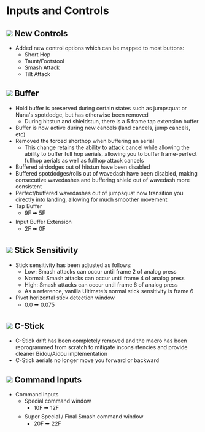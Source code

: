 # Inputs and Controls

## ![](../images/SmashBall.png) New Controls
- Added new control options which can be mapped to most buttons:
  - Short Hop
  - Taunt/Footstool
  - Smash Attack
  - Tilt Attack

## ![](../images/SmashBall.png) Buffer
- Hold buffer is preserved during certain states such as jumpsquat or Nana's spotdodge, but has otherwise been removed
  - During hitstun and shieldstun, there is a 5 frame tap extension buffer
- Buffer is now active during new cancels (land cancels, jump cancels, etc)
- Removed the forced shorthop when buffering an aerial
  - This change retains the ability to attack cancel while allowing the ability to buffer full hop aerials, allowing you to buffer frame-perfect fullhop aerials as well as fullhop attack cancels
- Buffered airdodges out of hitstun have been disabled
- Buffered spotdodges/rolls out of wavedash have been disabled, making consecutive wavedashes and buffering shield out of wavedash more consistent
- Perfect/buffered wavedashes out of jumpsquat now transition you directly into landing, allowing for much smoother movement
- Tap Buffer
  - 9F 🠚 5F
- Input Buffer Extension
  - 2F 🠚 0F

## ![](../images/SmashBall.png) Stick Sensitivity
- Stick sensitivity has been adjusted as follows:
  - Low: Smash attacks can occur until frame 2 of analog press
  - Normal: Smash attacks can occur until frame 4 of analog press
  - High: Smash attacks can occur until frame 6 of analog press
  - As a reference, vanilla Ultimate’s normal stick sensitivity is frame 6
- Pivot horizontal stick detection window
  - 0.0 🠚 0.075

## ![](../images/SmashBall.png) C-Stick
- C-Stick drift has been completely removed and the macro has been reprogrammed from scratch to mitigate inconsistencies and provide cleaner Bidou/Aidou implementation
- C-Stick aerials no longer move you forward or backward

## ![](../images/SmashBall.png) Command Inputs
- Command inputs		
  - Special command window
    - 10F 🠚 12F
  - Super Special / Final Smash command window
    - 20F 🠚 22F

<script src="../arrow.js">
</script>